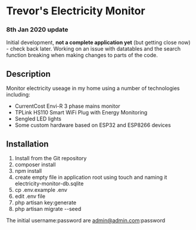 # Trevor's Electricity Monitor
### 8th Jan 2020 update
Initial development, **not a complete application yet** (but getting close now) - check back later.
Working on an issue with datatables and the search function breaking when making changes to parts of the code.
## Description
Monitor electricity useage in my home using a number of technologies including:
- CurrentCost Envi-R 3 phase mains monitor
- TPLink HS110 Smart WiFi Plug with Energy Monitoring
- Sengled LED lights
- Some custom hardware based on ESP32 and ESP8266 devices
## Installation
1. Install from the Git repository
2. composer install
3. npm install
4. create empty file in application root using touch and naming it electricity-monitor-db.sqlite
5. cp .env.example .env
6. edit .env file
7. php artisan key:generate
8. php artisan migrate --seed

The initial username:password are admin@admin.com:password
